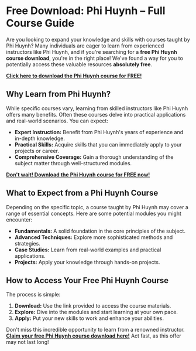 # Free Download: Phi Huynh – Full Course Guide

Are you looking to expand your knowledge and skills with courses taught by Phi Huynh? Many individuals are eager to learn from experienced instructors like Phi Huynh, and if you're searching for a **free Phi Huynh course download**, you're in the right place! We've found a way for you to potentially access these valuable resources **absolutely free**.

[**Click here to download the Phi Huynh course for FREE!**](https://udemywork.com/phi-huynh)

## Why Learn from Phi Huynh?

While specific courses vary, learning from skilled instructors like Phi Huynh offers many benefits. Often these courses delve into practical applications and real-world scenarios. You can expect:

*   **Expert Instruction:** Benefit from Phi Huynh's years of experience and in-depth knowledge.
*   **Practical Skills:** Acquire skills that you can immediately apply to your projects or career.
*   **Comprehensive Coverage:** Gain a thorough understanding of the subject matter through well-structured modules.

[**Don't wait! Download the Phi Huynh course for FREE now!**](https://udemywork.com/phi-huynh)

## What to Expect from a Phi Huynh Course

Depending on the specific topic, a course taught by Phi Huynh may cover a range of essential concepts. Here are some potential modules you might encounter:

*   **Fundamentals:** A solid foundation in the core principles of the subject.
*   **Advanced Techniques:** Explore more sophisticated methods and strategies.
*   **Case Studies:** Learn from real-world examples and practical applications.
*   **Projects:** Apply your knowledge through hands-on projects.

## How to Access Your Free Phi Huynh Course

The process is simple:

1.  **Download:** Use the link provided to access the course materials.
2.  **Explore:** Dive into the modules and start learning at your own pace.
3.  **Apply:** Put your new skills to work and enhance your abilities.

Don't miss this incredible opportunity to learn from a renowned instructor. **[Claim your free Phi Huynh course download here!](https://udemywork.com/phi-huynh)** Act fast, as this offer may not last long!
